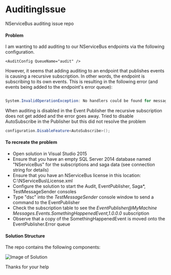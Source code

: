 # AuditingIssue
NServiceBus auditing issue repo

#### Problem
I am wanting to add auditing to our NServiceBus endpoints via the following configuration.

  `<AuditConfig QueueName="audit" />`

However, it seems that adding auditing to an endpoint that publishes events is causing a recursive subscription.  In other words, the endpoint is subscribing to its own events.  This is resulting in the following error (and events being added to the endpoint's error queue):

```cs

System.InvalidOperationException: No handlers could be found for message type: Messages.Events.SomethingHappenedEvent

````

When auditing is disabled in the Event Publisher the recursive subscription does not get added and the error goes away.
Tried to disable AutoSubscribe in the Publisher but this did not resolve the problem

```cs
configuration.DisableFeature<AutoSubscribe>();
````

#### To recreate the problem

* Open solution in Visual Studio 2015
* Ensure that you have an empty SQL Server 2014 database named "NServiceBus" for the subscriptions and saga data (see connection string for details)
* Ensure that you have an NServiceBus license in this location: C:\NServiceBus\License.xml
* Configure the solution to start the Audit, EventPublisher, Saga*, TestMessageSender consoles
* Type "dsc" into the *TestMessageSender* console window to send a command to the EventPublisher
* Check the subscription table to see the *EventPublisher@MyMachine* *Messages.Events.SomethingHappenedEvent,1.0.0.0* subscription
* Observe that a copy of the SomethingHappenedEvent is moved onto the EventPublisher.Error queue

#### Solution Structure

The repo contains the following components:

![Image of Solution](https://github.com/seantarogers/AuditingIssue/blob/master/auditingissue.png)

Thanks for your help





